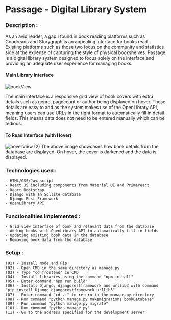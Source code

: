 # Passage - Digital Library System

### Description :
As an avid reader, a gap I found in book reading platforms such as Goodreads and Storygraph is an appealing interface for books read. Existing platforms such as those
two focus on the community and statistics side at the expense of capturing the style of physical bookshelves. Passage is a digital library system designed to focus 
solely on the interface and providing an adequate user experience for managing books.

#### Main Library Interface
![bookView](https://user-images.githubusercontent.com/78224090/193417096-262cfd5e-65a5-4509-a14b-8d918562dd24.PNG)

The main interface is a responsive grid view of book covers with extra details such as genre, pagecount or author being displayed on hover. These details are easy to add
as the system makes use of the OpenLibrary API, meaning users can use URLs in the right format to automatically fill in detail fields. This means data does not need to be 
entered manually which can be tedious.

#### To Read Interface (with Hover)
![hoverView (2)](https://user-images.githubusercontent.com/78224090/193417203-42d26e5e-8be1-4990-95b0-661506d7541e.PNG)
The above image showcases how book details from the database are displayed. On hover, the cover is darkened and the data is displayed.

### Technologies used :
    - HTML/CSS/Javascript
    - React JS including components from Material UI and Primereact
    - React Bootstrap
    - Django with an Sqllite database
    - Django Rest Framework
    - OpenLibrary API

### Functionalities implemented :
    - Grid view interface of book and relevant data from the database
    - Adding books with OpenLibrary API to automatically fill in fields
    - Updating existing book data in the database
    - Removing book data from the database

### Setup :
    (01) - Install Node and Pip
    (02) - Open CMD in the same directory as manage.py
    (03) - Type "cd frontend" in CMD
    (04) - Install libraries using the command "npm install"
    (05) - Enter command "npm run build"
    (06) - Install Django, djangorestframework and urllib3 with command "pip install Django djangorestframework urllib3"
    (07) - Enter command "cd .." to return to the manage.py directory
    (08) - Run command "python manage.py makemigrations bookDatabase"
    (09) - Run command "python manage.py migrate"
    (10) - Run command "python manage.py"
    (11) - Go to the address specified for the development server
    
